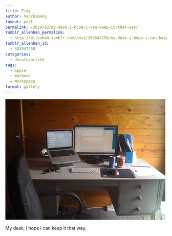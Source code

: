 ```yaml
---
title: Tidy
author: hanzhimeng
layout: post
permalink: /2010/02/my-desk-i-hope-i-can-keep-it-that-way/
tumblr_allenhan_permalink:
  - http://allenhan.tumblr.com/post/383547258/my-desk-i-hope-i-can-keep-it-that-way
tumblr_allenhan_id:
  - 383547258
categories:
  - Uncategorized
tags:
  - apple
  - macbook
  - Workspace
format: gallery
---
```

[<img class="alignnone size-full wp-image-477" alt="tumblr_kxob4eBud51qzkacto1_" src="/images/uploads/2013/03/tumblr_kxob4eBud51qzkacto1_.jpg" width="500" height="375" />][1]

My desk, I hope I can keep it that way.

 [1]: /images/uploads/2013/03/tumblr_kxob4eBud51qzkacto1_.jpg
